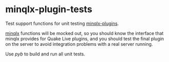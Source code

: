 # minqlx-plugin-tests
Test support functions for unit testing [minqlx-plugins](https://github.com/MinoMino/minqlx-plugins).

[minqlx](https://github.com/MinoMino/minqlx) functions will be mocked out, so you should know the interface that minqlx provides for Quake Live plugins, and you should test the final plugin on the server to avoid integration problems with a real server running.

Use _pyb_ to build and run all unit tests.
